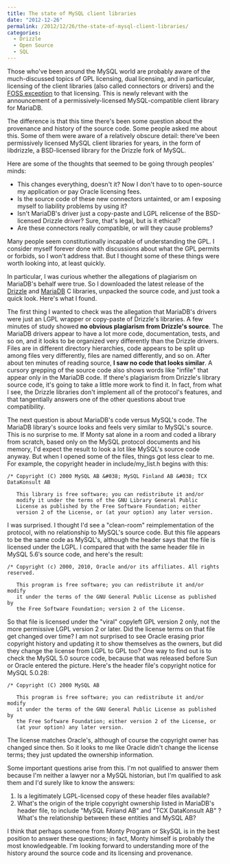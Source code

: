 ```yaml
---
title: The state of MySQL client libraries
date: "2012-12-26"
permalink: /2012/12/26/the-state-of-mysql-client-libraries/
categories:
  - Drizzle
  - Open Source
  - SQL
---
```

Those who've been around the MySQL world are probably aware of the much-discussed topics of GPL licensing, dual licensing, and in particular, licensing of the client libraries (also called connectors or drivers) and the [FOSS exception][1] to that licensing. This is newly relevant with the announcement of a permissively-licensed MySQL-compatible client library for MariaDB.

The difference is that this time there's been some question about the provenance and history of the source code. Some people asked me about this. Some of them were aware of a relatively obscure detail: there've been permissively licensed MySQL client libraries for years, in the form of libdrizzle, a BSD-licensed library for the Drizzle fork of MySQL.

Here are some of the thoughts that seemed to be going through peoples' minds:

*   This changes everything, doesn't it? Now I don't have to to open-source my application or pay Oracle licensing fees.
*   Is the source code of these new connectors untainted, or am I exposing myself to liability problems by using it?
*   Isn't MariaDB's driver just a copy-paste and LGPL relicense of the BSD-licensed Drizzle driver? Sure, that's legal, but is it ethical?
*   Are these connectors really compatible, or will they cause problems?

Many people seem constitutionally incapable of understanding the GPL. I consider myself forever done with discussions about what the GPL permits or forbids, so I won't address that. But I thought some of these things were worth looking into, at least quickly.

In particular, I was curious whether the allegations of plagiarism on MariaDB's behalf were true. So I downloaded the latest release of the [Drizzle][2] and [MariaDB][3] C libraries, unpacked the source code, and just took a quick look. Here's what I found.

The first thing I wanted to check was the allegation that MariaDB's drivers were just an LGPL wrapper or copy-paste of Drizzle's libraries. A few minutes of study showed **no obvious plagiarism from Drizzle's source**. The MariaDB drivers appear to have a lot more code, documentation, tests, and so on, and it looks to be organized very differently than the Drizzle drivers. Files are in different directory hierarchies, code appears to be split up among files very differently, files are named differently, and so on. After about ten minutes of reading source, **I saw no code that looks similar**. A cursory grepping of the source code also shows words like "infile" that appear only in the MariaDB code. If there's plagiarism from Drizzle's library source code, it's going to take a little more work to find it. In fact, from what I see, the Drizzle libraries don't implement all of the protocol's features, and that tangentially answers one of the other questions about true compatibility.

The next question is about MariaDB's code versus MySQL's code. The MariaDB library's source looks and feels very similar to MySQL's source. This is no surprise to me. If Monty sat alone in a room and coded a library from scratch, based only on the MySQL protocol documents and his memory, I'd expect the result to look a lot like MySQL's source code anyway. But when I opened some of the files, things got less clear to me. For example, the copyright header in include/my_list.h begins with this:

    /* Copyright (C) 2000 MySQL AB &#038; MySQL Finland AB &#038; TCX DataKonsult AB
       
       This library is free software; you can redistribute it and/or
       modify it under the terms of the GNU Library General Public
       License as published by the Free Software Foundation; either
       version 2 of the License, or (at your option) any later version.

I was surprised. I thought I'd see a "clean-room" reimplementation of the protocol, with no relationship to MySQL's source code. But this file appears to be the same code as MySQL's, although the header says that the file is licensed under the LGPL. I compared that with the same header file in MySQL 5.6&#8242;s source code, and here's the result:

    /* Copyright (c) 2000, 2010, Oracle and/or its affiliates. All rights reserved.
    
       This program is free software; you can redistribute it and/or modify
       it under the terms of the GNU General Public License as published by
       the Free Software Foundation; version 2 of the License.

So that file is licensed under the "viral" copyleft GPL version 2 only, not the more permissive LGPL version 2 or later. Did the license terms on that file get changed over time? I am not surprised to see Oracle erasing prior copyright history and updating it to show themselves as the owners, but did they change the license from LGPL to GPL too? One way to find out is to check the MySQL 5.0 source code, because that was released before Sun or Oracle entered the picture. Here's the header file's copyright notice for MySQL 5.0.28:

    /* Copyright (C) 2000 MySQL AB
    
       This program is free software; you can redistribute it and/or modify
       it under the terms of the GNU General Public License as published by
       the Free Software Foundation; either version 2 of the License, or
       (at your option) any later version.

The license matches Oracle's, although of course the copyright owner has changed since then. So it looks to me like Oracle didn't change the license terms; they just updated the ownership information.

Some important questions arise from this. I'm not qualified to answer them because I'm neither a lawyer nor a MySQL historian, but I'm qualified to ask them and I'd surely like to know the answers:

1.  Is a legitimately LGPL-licensed copy of these header files available?
2.  What's the origin of the triple copyright ownership listed in MariaDB's header file, to include "MySQL Finland AB" and "TCX DataKonsult AB" ? What's the relationship between these entities and MySQL AB?

I think that perhaps someone from Monty Program or SkySQL is in the best position to answer these questions; in fact, Monty himself is probably the most knowledgeable. I'm looking forward to understanding more of the history around the source code and its licensing and provenance.

 [1]: http://www.mysql.com/about/legal/licensing/foss-exception/
 [2]: https://launchpad.net/libdrizzle/+download
 [3]: http://www.skysql.com/downloads/connectors/c
